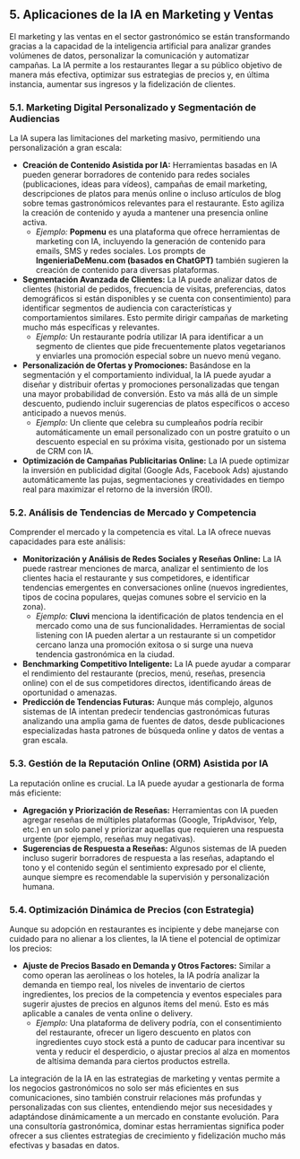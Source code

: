 ## 5. Aplicaciones de la IA en Marketing y Ventas

El marketing y las ventas en el sector gastronómico se están transformando gracias a la capacidad de la inteligencia artificial para analizar grandes volúmenes de datos, personalizar la comunicación y automatizar campañas. La IA permite a los restaurantes llegar a su público objetivo de manera más efectiva, optimizar sus estrategias de precios y, en última instancia, aumentar sus ingresos y la fidelización de clientes.

### 5.1. Marketing Digital Personalizado y Segmentación de Audiencias

La IA supera las limitaciones del marketing masivo, permitiendo una personalización a gran escala:

*   **Creación de Contenido Asistida por IA:** Herramientas basadas en IA pueden generar borradores de contenido para redes sociales (publicaciones, ideas para vídeos), campañas de email marketing, descripciones de platos para menús online o incluso artículos de blog sobre temas gastronómicos relevantes para el restaurante. Esto agiliza la creación de contenido y ayuda a mantener una presencia online activa.
    *   *Ejemplo:* **Popmenu** es una plataforma que ofrece herramientas de marketing con IA, incluyendo la generación de contenido para emails, SMS y redes sociales. Los prompts de **IngenieriaDeMenu.com (basados en ChatGPT)** también sugieren la creación de contenido para diversas plataformas.
*   **Segmentación Avanzada de Clientes:** La IA puede analizar datos de clientes (historial de pedidos, frecuencia de visitas, preferencias, datos demográficos si están disponibles y se cuenta con consentimiento) para identificar segmentos de audiencia con características y comportamientos similares. Esto permite dirigir campañas de marketing mucho más específicas y relevantes.
    *   *Ejemplo:* Un restaurante podría utilizar IA para identificar a un segmento de clientes que pide frecuentemente platos vegetarianos y enviarles una promoción especial sobre un nuevo menú vegano.
*   **Personalización de Ofertas y Promociones:** Basándose en la segmentación y el comportamiento individual, la IA puede ayudar a diseñar y distribuir ofertas y promociones personalizadas que tengan una mayor probabilidad de conversión. Esto va más allá de un simple descuento, pudiendo incluir sugerencias de platos específicos o acceso anticipado a nuevos menús.
    *   *Ejemplo:* Un cliente que celebra su cumpleaños podría recibir automáticamente un email personalizado con un postre gratuito o un descuento especial en su próxima visita, gestionado por un sistema de CRM con IA.
*   **Optimización de Campañas Publicitarias Online:** La IA puede optimizar la inversión en publicidad digital (Google Ads, Facebook Ads) ajustando automáticamente las pujas, segmentaciones y creatividades en tiempo real para maximizar el retorno de la inversión (ROI).

### 5.2. Análisis de Tendencias de Mercado y Competencia

Comprender el mercado y la competencia es vital. La IA ofrece nuevas capacidades para este análisis:

*   **Monitorización y Análisis de Redes Sociales y Reseñas Online:** La IA puede rastrear menciones de marca, analizar el sentimiento de los clientes hacia el restaurante y sus competidores, e identificar tendencias emergentes en conversaciones online (nuevos ingredientes, tipos de cocina populares, quejas comunes sobre el servicio en la zona).
    *   *Ejemplo:* **Cluvi** menciona la identificación de platos tendencia en el mercado como una de sus funcionalidades. Herramientas de social listening con IA pueden alertar a un restaurante si un competidor cercano lanza una promoción exitosa o si surge una nueva tendencia gastronómica en la ciudad.
*   **Benchmarking Competitivo Inteligente:** La IA puede ayudar a comparar el rendimiento del restaurante (precios, menú, reseñas, presencia online) con el de sus competidores directos, identificando áreas de oportunidad o amenazas.
*   **Predicción de Tendencias Futuras:** Aunque más complejo, algunos sistemas de IA intentan predecir tendencias gastronómicas futuras analizando una amplia gama de fuentes de datos, desde publicaciones especializadas hasta patrones de búsqueda online y datos de ventas a gran escala.

### 5.3. Gestión de la Reputación Online (ORM) Asistida por IA

La reputación online es crucial. La IA puede ayudar a gestionarla de forma más eficiente:

*   **Agregación y Priorización de Reseñas:** Herramientas con IA pueden agregar reseñas de múltiples plataformas (Google, TripAdvisor, Yelp, etc.) en un solo panel y priorizar aquellas que requieren una respuesta urgente (por ejemplo, reseñas muy negativas).
*   **Sugerencias de Respuesta a Reseñas:** Algunos sistemas de IA pueden incluso sugerir borradores de respuesta a las reseñas, adaptando el tono y el contenido según el sentimiento expresado por el cliente, aunque siempre es recomendable la supervisión y personalización humana.

### 5.4. Optimización Dinámica de Precios (con Estrategia)

Aunque su adopción en restaurantes es incipiente y debe manejarse con cuidado para no alienar a los clientes, la IA tiene el potencial de optimizar los precios:

*   **Ajuste de Precios Basado en Demanda y Otros Factores:** Similar a como operan las aerolíneas o los hoteles, la IA podría analizar la demanda en tiempo real, los niveles de inventario de ciertos ingredientes, los precios de la competencia y eventos especiales para sugerir ajustes de precios en algunos ítems del menú. Esto es más aplicable a canales de venta online o delivery.
    *   *Ejemplo:* Una plataforma de delivery podría, con el consentimiento del restaurante, ofrecer un ligero descuento en platos con ingredientes cuyo stock está a punto de caducar para incentivar su venta y reducir el desperdicio, o ajustar precios al alza en momentos de altísima demanda para ciertos productos estrella.

La integración de la IA en las estrategias de marketing y ventas permite a los negocios gastronómicos no solo ser más eficientes en sus comunicaciones, sino también construir relaciones más profundas y personalizadas con sus clientes, entendiendo mejor sus necesidades y adaptándose dinámicamente a un mercado en constante evolución. Para una consultoría gastronómica, dominar estas herramientas significa poder ofrecer a sus clientes estrategias de crecimiento y fidelización mucho más efectivas y basadas en datos.

